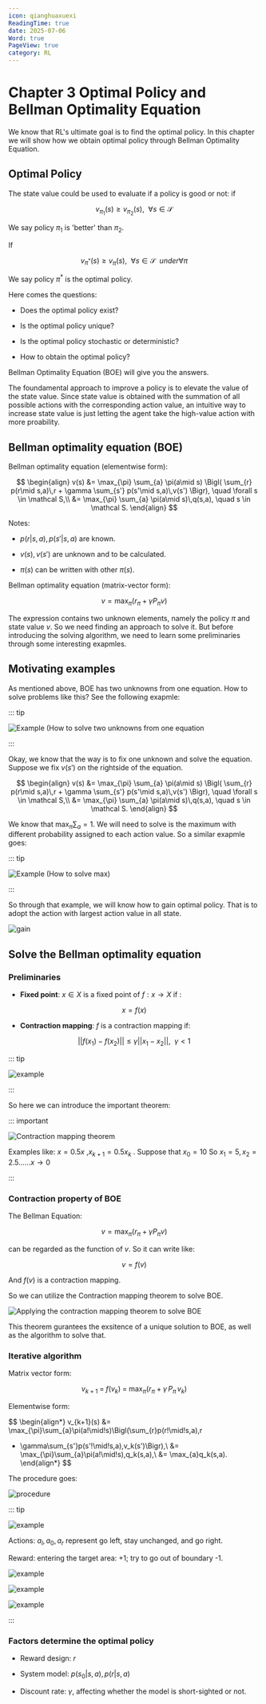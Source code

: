 ```yaml
---
icon: qianghuaxuexi
ReadingTime: true
date: 2025-07-06
Word: true
PageView: true
category: RL
---
```


# Chapter 3 Optimal Policy and Bellman Optimality Equation

We know that RL's ultimate goal is to find the optimal policy. In this chapter we will show how we obtain optimal policy through Bellman Optimality Equation.

## Optimal Policy

The state value could be used to evaluate if a policy is good or not: if

$$
v_{\pi_{1}}(s) \ge v_{\pi_{2}}(s), \ \ \forall s \in \mathcal S
$$

We say policy $\pi_{1}$ is 'better' than $\pi_{2}$.

If

$$
v_{\pi^*}(s) \ge v_{\pi}(s), \ \ \forall s \in \mathcal S \ \ under \forall \pi
$$

We say policy $\pi^*$ is the optimal policy.

Here comes the questions:

- Does the optimal policy exist?

- Is the optimal policy unique?

- Is the optimal policy stochastic or deterministic?

- How to obtain the optimal policy?

Bellman Optimality Equation (BOE) will give you the answers.

The foundamental approach to improve a policy is to elevate the value of the state value. Since state value is obtained with the summation of all possible actions with the corresponding action value, an intuitive way to increase state value is just letting the agent take the high-value action with more proability. 

## Bellman optimality equation (BOE)

Bellman optimality equation (elementwise form):

$$
\begin{align}
v(s)
&= \max_{\pi} \sum_{a} \pi(a\mid s)
   \Bigl(
     \sum_{r} p(r\mid s,a)\,r
     + \gamma \sum_{s'} p(s'\mid s,a)\,v(s')
   \Bigr),
   \quad \forall s \in \mathcal S,\\
&= \max_{\pi} \sum_{a} \pi(a\mid s)\,q(s,a),
   \quad s \in \mathcal S.
\end{align}
$$

Notes:

- $p(r|s, a), p(s' |s, a)$ are known.

- $v(s), v(s')$ are unknown and to be calculated.

- $\pi(s)$ can be written with other $\pi(s)$.

Bellman optimality equation (matrix-vector form):

$$
v = \max_{\pi} (r_{\pi} + \gamma P_{\pi}v)
$$

The expression contains two unknown elements, namely the policy $\pi$ and state value $v$. So we need finding an approach to solve it. But before introducing the solving algorithm, we need to learn some preliminaries through some interesting exapmles.

## Motivating examples

As mentioned above, BOE has two unknowns from one equation. How to solve problems like this? See the following exapmle:

::: tip

![Example (How to solve two unknowns from one equation](https://github.com/RyanLee-ljx/RyanLee-ljx.github.io/blob/image/RL/C3/1.png?raw=true)

:::

Okay, we know that the way is to fix one unknown and solve the equation. Suppose we fix $v(s \prime)$ on the rightside of the equation.

$$
\begin{align}
v(s)
&= \max_{\pi} \sum_{a} \pi(a\mid s)
   \Bigl(
     \sum_{r} p(r\mid s,a)\,r
     + \gamma \sum_{s'} p(s'\mid s,a)\,v(s')
   \Bigr),
   \quad \forall s \in \mathcal S,\\
&= \max_{\pi} \sum_{a} \pi(a\mid s)\,q(s,a),
   \quad s \in \mathcal S.
\end{align}
$$

We know that $\max_{\pi} \sum_{a}=1$. We will need to solve is the maximum with different probability assigned to each action value. So a similar exapmle goes:

::: tip

![Example (How to solve max)](https://github.com/RyanLee-ljx/RyanLee-ljx.github.io/blob/image/RL/C3/2.png?raw=true)

:::

So through that example, we will know how to gain optimal policy. That is to adopt the action with largest action value in all state.

![gain](https://github.com/RyanLee-ljx/RyanLee-ljx.github.io/blob/image/RL/C3/3.png?raw=true)

## Solve the Bellman optimality equation

### Preliminaries

- **Fixed point**: $x \in X$ is a fixed point of $f : x \to X$ if :

$$
x = f(x)
$$

- **Contraction mapping**: $f$ is a contraction mapping if:

$$
\left |  \right | f(x_1)- f(x_2) \left |  \right | \le \gamma \left |  \right |  x_1- x_2 \left |  \right |, \ \ \gamma < 1
$$

::: tip

![example](https://github.com/RyanLee-ljx/RyanLee-ljx.github.io/blob/image/RL/C3/4.png?raw=true)

:::

So here we can introduce the important theorem:

::: important

![Contraction mapping theorem](https://github.com/RyanLee-ljx/RyanLee-ljx.github.io/blob/image/RL/C3/5.png?raw=true)

Examples like: $x = 0.5x$ ,$x_{k+1} = 0.5x_k$ . Suppose that $x_0 = 10$ So $x_1 = 5, x_2 = 2.5 ...... x \to 0$

:::

### Contraction property of BOE

The Bellman Equation:

$$
v = \max_{\pi} (r_{\pi} + \gamma P_{\pi}v)
$$

can be regarded as the function of $v$. So it can write like:

$$
v=f(v)
$$

And $f(v)$ is a contraction mapping.

So we can utilize the Contraction mapping theorem to solve BOE.

![Applying the contraction mapping theorem to solve BOE](https://github.com/RyanLee-ljx/RyanLee-ljx.github.io/blob/image/RL/C3/6.png?raw=true)

This theorem gurantees the exsitence of a unique solution to BOE, as well as the algorithm to solve that. 

### Iterative algorithm

Matrix vector form:

$$
v_{k+1} \;=\; f(v_k)
\;=\;\max_{\pi}\bigl(r_{\pi} + \gamma\,P_{\pi}\,v_k\bigr)
$$

Elementwise form:

$$
\begin{align*}
v_{k+1}(s)
&= \max_{\pi}\sum_{a}\pi(a\!\mid\!s)\Bigl(\sum_{r}p(r\!\mid\!s,a)\,r
   + \gamma\sum_{s'}p(s'\!\mid\!s,a)\,v_k(s')\Bigr),\\
&= \max_{\pi}\sum_{a}\pi(a\!\mid\!s)\,q_k(s,a),\\
&= \max_{a}q_k(s,a).
\end{align*}
$$

The procedure goes:

![procedure](https://github.com/RyanLee-ljx/RyanLee-ljx.github.io/blob/image/RL/C3/7.png?raw=true)

::: tip

![example](https://github.com/RyanLee-ljx/RyanLee-ljx.github.io/blob/image/RL/C3/8.png?raw=true)

Actions: $a_l , a_0, a_r$ represent go left, stay unchanged, and go right.

Reward: entering the target area: +1; try to go out of boundary -1.

![example](https://github.com/RyanLee-ljx/RyanLee-ljx.github.io/blob/image/RL/C3/9.png?raw=true)

![example](https://github.com/RyanLee-ljx/RyanLee-ljx.github.io/blob/image/RL/C3/10.png?raw=true)

![example](https://github.com/RyanLee-ljx/RyanLee-ljx.github.io/blob/image/RL/C3/11.png?raw=true)

:::

### Factors determine the optimal policy

- Reward design: $r$

- System model: $p(s_0|s, a), p(r|s, a)$

- Discount rate: $\gamma$, affecting whether the model is short-sighted or not.

